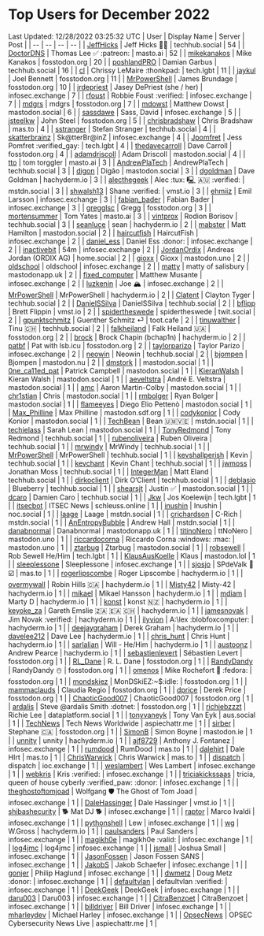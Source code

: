# Top Users for December 2022
Last Updated: 12/28/2022 03:25:32 UTC
| User | Display Name | Server | Post |
| -- | -- | -- | -- |
| [JeffHicks](https://techhub.social/@JeffHicks) | Jeff Hicks 🐶🎼 | techhub.social | 54 |
| [DoctorDNS](https://masto.ai/@DoctorDNS) | Thomas Lee ✅ :patreon: | masto.ai | 52 |
| [mikekanakos](https://fosstodon.org/@mikekanakos) | Mike Kanakos | fosstodon.org | 20 |
| [poshlandPRO](https://techhub.social/@poshlandPRO) | Damian Garbus | techhub.social | 16 |
| [cl](https://tech.lgbt/@cl) | Chrissy LeMaire :thonkpad: | tech.lgbt | 11 |
| [jaykul](https://fosstodon.org/@jaykul) | Joel Bennett | fosstodon.org | 11 |
| [MrPowerShell](https://fosstodon.org/@MrPowerShell) | James Brundage | fosstodon.org | 10 |
| [jrdepriest](https://infosec.exchange/@jrdepriest) | Jasey DePriest (she / her) | infosec.exchange | 7 |
| [rfoust](https://infosec.exchange/@rfoust) | Robbie Foust :verified: | infosec.exchange | 7 |
| [mdgrs](https://fosstodon.org/@mdgrs) | mdgrs | fosstodon.org | 7 |
| [mdowst](https://mastodon.social/@mdowst) | Matthew Dowst | mastodon.social | 6 |
| [sassdawe](https://infosec.exchange/@sassdawe) | Sass, David | infosec.exchange | 5 |
| [jsteelkw](https://fosstodon.org/@jsteelkw) | John Steel | fosstodon.org | 5 |
| [chrisbradshaw](https://mas.to/@chrisbradshaw) | Chris Bradshaw | mas.to | 4 |
| [sstranger](https://techhub.social/@sstranger) | Stefan Stranger | techhub.social | 4 |
| [skatterbrainz](https://infosec.exchange/@skatterbrainz) | Sk@tterBr@inZ | infosec.exchange | 4 |
| [Jpomfret](https://tech.lgbt/@Jpomfret) | Jess Pomfret :verified_gay: | tech.lgbt | 4 |
| [thedavecarroll](https://fosstodon.org/@thedavecarroll) | Dave Carroll | fosstodon.org | 4 |
| [adamdriscoll](https://mastodon.social/@adamdriscoll) | Adam Driscoll | mastodon.social | 4 |
| [tto](https://masto.ai/@tto) | tom torggler | masto.ai | 3 |
| [AndrewPlaTech](https://techhub.social/@AndrewPlaTech) | AndrewPlaTech | techhub.social | 3 |
| [digon](https://mastodon.social/@digon) | Digão | mastodon.social | 3 |
| [dgoldman](https://hachyderm.io/@dgoldman) | Dave Goldman | hachyderm.io | 3 |
| [alecthegeek](https://mstdn.social/@alecthegeek) | Alec :tux: 🖳 🇦🇺 :verified: | mstdn.social | 3 |
| [shwalsh13](https://vmst.io/@shwalsh13) | Shane :verified: | vmst.io | 3 |
| [ehmiiz](https://infosec.exchange/@ehmiiz) | Emil Larsson | infosec.exchange | 3 |
| [fabian_bader](https://infosec.exchange/@fabian_bader) | Fabian Bader | infosec.exchange | 3 |
| [gregglsc](https://fosstodon.org/@gregglsc) | Gregg | fosstodon.org | 3 |
| [mortensummer](https://masto.ai/@mortensummer) | Tom Yates | masto.ai | 3 |
| [vintprox](https://techhub.social/@vintprox) | Rodion Borisov | techhub.social | 3 |
| [seanluce](https://hachyderm.io/@seanluce) | sean | hachyderm.io | 2 |
| [mabster](https://mastodon.social/@mabster) | Matt Hamilton | mastodon.social | 2 |
| [haircutfish](https://infosec.exchange/@haircutfish) | HaircutFish | infosec.exchange | 2 |
| [daniel_ess](https://infosec.exchange/@daniel_ess) | Daniel Ess :donor: | infosec.exchange | 2 |
| [inactivebit](https://infosec.exchange/@inactivebit) | 54m | infosec.exchange | 2 |
| [JordanOrdix](https://home.social/@JordanOrdix) | Andreas Jordan (ORDIX AG) | home.social | 2 |
| [gioxx](https://mastodon.uno/@gioxx) | Gioxx | mastodon.uno | 2 |
| [oldschool](https://infosec.exchange/@oldschool) | oldschool | infosec.exchange | 2 |
| [matty](https://mastodonapp.uk/@matty) | matty of salisbury | mastodonapp.uk | 2 |
| [fixed_computer](https://infosec.exchange/@fixed_computer) | Matthew Musante | infosec.exchange | 2 |
| [luzkenin](https://infosec.exchange/@luzkenin) | Joe 🏔️ | infosec.exchange | 2 |
| [MrPowerShell](https://hachyderm.io/@MrPowerShell) | MrPowerShell | hachyderm.io | 2 |
| [Clatent](https://techhub.social/@Clatent) | Clayton Tyger | techhub.social | 2 |
| [DanielSSilva](https://techhub.social/@DanielSSilva) | DanielSSilva | techhub.social | 2 |
| [bflipp](https://vmst.io/@bflipp) | Brett Flippin | vmst.io | 2 |
| [spidertheswede](https://twit.social/@spidertheswede) | spidertheswede | twit.social | 2 |
| [gpunktschmitz](https://toot.cafe/@gpunktschmitz) | Guenther Schmitz ⏎ | toot.cafe | 2 |
| [tinuwalther](https://techhub.social/@tinuwalther) | Tinu 🇨🇭 | techhub.social | 2 |
| [falkheiland](https://fosstodon.org/@falkheiland) | Falk Heiland 🇺🇦 | fosstodon.org | 2 |
| [brock](https://hachyderm.io/@brock) | Brock Chapin (bchap1n) | hachyderm.io | 2 |
| [patbf](https://fosstodon.org/@patbf) | Pat with lsb.icu | fosstodon.org | 2 |
| [taylorparizo](https://infosec.exchange/@taylorparizo) | Taylor Parizo | infosec.exchange | 2 |
| [neowin](https://techhub.social/@neowin) | Neowin | techhub.social | 2 |
| [bjompen](https://mastodon.nu/@bjompen) | Bjompen | mastodon.nu | 2 |
| [dmstork](https://mastodon.social/@dmstork) |  | mastodon.social | 1 |
| [0ne_ca11ed_pat](https://mastodon.social/@0ne_ca11ed_pat) | Patrick Campbell | mastodon.social | 1 |
| [KieranWalsh](https://mastodon.social/@KieranWalsh) | Kieran Walsh | mastodon.social | 1 |
| [aeveltstra](https://mastodon.social/@aeveltstra) | André E. Veltstra | mastodon.social | 1 |
| [amc](https://mastodon.social/@amc) | Aaron Martin-Colby | mastodon.social | 1 |
| [chr1stian](https://mastodon.social/@chr1stian) | Chris | mastodon.social | 1 |
| [rmbolger](https://mastodon.social/@rmbolger) | Ryan Bolger | mastodon.social | 1 |
| [flameeyes](https://mastodon.social/@flameeyes) | Diego Elio Pettenò | mastodon.social | 1 |
| [Max_Philline](https://mastodon.sdf.org/@Max_Philline) | Max Philline | mastodon.sdf.org | 1 |
| [codykonior](https://mastodon.social/@codykonior) | Cody Konior | mastodon.social | 1 |
| [TechBean](https://mstdn.social/@TechBean) | Bean 🇺🇲🇻🇪 | mstdn.social | 1 |
| [techielass](https://mastodon.social/@techielass) | Sarah Lean | mastodon.social | 1 |
| [TonyRedmond](https://techhub.social/@TonyRedmond) | Tony Redmond | techhub.social | 1 |
| [rubenoliveira](https://techhub.social/@rubenoliveira) | Ruben Oliveira | techhub.social | 1 |
| [mrwindy](https://techhub.social/@mrwindy) | MrWindy | techhub.social | 1 |
| [MrPowerShell](https://techhub.social/@MrPowerShell) | MrPowerShell | techhub.social | 1 |
| [kevshallperish](https://techhub.social/@kevshallperish) | Kevin | techhub.social | 1 |
| [kevchant](https://techhub.social/@kevchant) | Kevin Chant | techhub.social | 1 |
| [jwmoss](https://techhub.social/@jwmoss) | Jonathan Moss | techhub.social | 1 |
| [IntegerMan](https://techhub.social/@IntegerMan) | Matt Eland | techhub.social | 1 |
| [dirkoclient](https://techhub.social/@dirkoclient) | Dirk O‘Client | techhub.social | 1 |
| [deblasio](https://techhub.social/@deblasio) | Blueberry | techhub.social | 1 |
| [shearsjt](https://mastodon.social/@shearsjt) | Justin ✅ | mastodon.social | 1 |
| [dcaro](https://techhub.social/@dcaro) | Damien Caro | techhub.social | 1 |
| [Jkw](https://tech.lgbt/@Jkw) | Jos Koelewijn | tech.lgbt | 1 |
| [itsecbot](https://schleuss.online/@itsecbot) | ITSEC News | schleuss.online | 1 |
| [inushin](https://noc.social/@inushin) | Inushin | noc.social | 1 |
| [laage](https://mstdn.social/@laage) | Laage | mstdn.social | 1 |
| [crichardson](https://mstdn.social/@crichardson) | C-Rich | mstdn.social | 1 |
| [AnEntropyBubble](https://mstdn.social/@AnEntropyBubble) | Andrew Hall | mstdn.social | 1 |
| [danabnormal](https://mastodonapp.uk/@danabnormal) | Danabnormal | mastodonapp.uk | 1 |
| [titinoNero](https://mastodon.uno/@titinoNero) | ttNoNero | mastodon.uno | 1 |
| [riccardocorna](https://mastodon.uno/@riccardocorna) | Riccardo Corna :windows: :mac: | mastodon.uno | 1 |
| [ztarbug](https://mastodon.social/@ztarbug) | Ztarbug | mastodon.social | 1 |
| [robsewell](https://tech.lgbt/@robsewell) | Rob Sewell He/Him | tech.lgbt | 1 |
| [KlausAusKoelle](https://mastodon.lol/@KlausAusKoelle) | Klaus | mastodon.lol | 1 |
| [sleeplessone](https://infosec.exchange/@sleeplessone) | Sleeplessone | infosec.exchange | 1 |
| [sjosjo](https://mas.to/@sjosjo) | SPdeValk 🐘️ ☑️ | mas.to | 1 |
| [rogerlipscombe](https://hachyderm.io/@rogerlipscombe) | Roger Lipscombe | hachyderm.io | 1 |
| [overmywall](https://hachyderm.io/@overmywall) | Robin Hills 🇨🇦 | hachyderm.io | 1 |
| [Misty42](https://hachyderm.io/@Misty42) | Misty-42 | hachyderm.io | 1 |
| [mikael](https://hachyderm.io/@mikael) | Mikael Hansson | hachyderm.io | 1 |
| [mdiam](https://hachyderm.io/@mdiam) | Marty D | hachyderm.io | 1 |
| [konst](https://hachyderm.io/@konst) | konst 🇳🇿 | hachyderm.io | 1 |
| [keyoke_za](https://hachyderm.io/@keyoke_za) | Gareth Emslie 🇿🇦 🇪🇦 🇨🇭 | hachyderm.io | 1 |
| [jamesnovak](https://hachyderm.io/@jamesnovak) | Jim Novak :verified: | hachyderm.io | 1 |
| [ilyvion](https://hachyderm.io/@ilyvion) | A:\lex :blobfoxcomputer: | hachyderm.io | 1 |
| [deejaygraham](https://hachyderm.io/@deejaygraham) | Derek Graham | hachyderm.io | 1 |
| [davelee212](https://hachyderm.io/@davelee212) | Dave Lee | hachyderm.io | 1 |
| [chris_hunt](https://hachyderm.io/@chris_hunt) | Chris Hunt | hachyderm.io | 1 |
| [sarlalian](https://hachyderm.io/@sarlalian) | Will - He/Him | hachyderm.io | 1 |
| [austoonz](https://hachyderm.io/@austoonz) | Andrew Pearce | hachyderm.io | 1 |
| [sebastienlevert](https://fosstodon.org/@sebastienlevert) | Sébastien Levert | fosstodon.org | 1 |
| [RL_Dane](https://fosstodon.org/@RL_Dane) | R. L. Dane | fosstodon.org | 1 |
| [RandyDandy](https://fosstodon.org/@RandyDandy) | RandyDandy ☃️ | fosstodon.org | 1 |
| [omenos](https://fosstodon.org/@omenos) | Mike Rochefort 🐧 :fedora: | fosstodon.org | 1 |
| [mondskiez](https://fosstodon.org/@mondskiez) | MonDSkiEZ:~$:idle: | fosstodon.org | 1 |
| [mammaclauds](https://fosstodon.org/@mammaclauds) | Claudia Regio | fosstodon.org | 1 |
| [dprice](https://fosstodon.org/@dprice) | Derek Price | fosstodon.org | 1 |
| [ChaoticGood007](https://fosstodon.org/@ChaoticGood007) | ChaoticGood007 | fosstodon.org | 1 |
| [ardalis](https://fosstodon.org/@ardalis) | Steve @ardalis Smith :dotnet: | fosstodon.org | 1 |
| [richiebzzzt](https://dataplatform.social/@richiebzzzt) | Richie Lee | dataplatform.social | 1 |
| [tonyvaneyk](https://aus.social/@tonyvaneyk) | Tony Van Eyk | aus.social | 1 |
| [TechNews](https://aspiechattr.me/@TechNews) | Tech News Worldwide | aspiechattr.me | 1 |
| [sirber](https://fosstodon.org/@sirber) | Stephane 🇨🇦 | fosstodon.org | 1 |
| [SimonB](https://mastodon.ie/@SimonB) | Simon Boyne | mastodon.ie | 1 |
| [unnity](https://hachyderm.io/@unnity) | unnity | hachyderm.io | 1 |
| [ajf8729](https://infosec.exchange/@ajf8729) | Anthony J. Fontanez | infosec.exchange | 1 |
| [rumdood](https://mas.to/@rumdood) | RumDood | mas.to | 1 |
| [dalehirt](https://mas.to/@dalehirt) | Dale HIrt | mas.to | 1 |
| [ChrisWarwick](https://mas.to/@ChrisWarwick) | Chris Warwick | mas.to | 1 |
| [dispatch](https://ioc.exchange/@dispatch) | dispatch | ioc.exchange | 1 |
| [weslambert](https://infosec.exchange/@weslambert) | Wes Lambert | infosec.exchange | 1 |
| [webkris](https://infosec.exchange/@webkris) | Kris :verified: | infosec.exchange | 1 |
| [triciakickssaas](https://infosec.exchange/@triciakickssaas) | tricia, queen of house cyberly :verified_paw: :donor: | infosec.exchange | 1 |
| [theghostoftomjoad](https://infosec.exchange/@theghostoftomjoad) | Wolfgang 🛡️  The Ghost of Tom Joad | infosec.exchange | 1 |
| [DaleHassinger](https://vmst.io/@DaleHassinger) | Dale Hassinger | vmst.io | 1 |
| [shibashecurity](https://infosec.exchange/@shibashecurity) | 🐕 Mat DJ 🐕 | infosec.exchange | 1 |
| [raptor](https://infosec.exchange/@raptor) | Marco Ivaldi | infosec.exchange | 1 |
| [pythonshell](https://infosec.exchange/@pythonshell) | Lew | infosec.exchange | 1 |
| [wg](https://hachyderm.io/@wg) | W.Gross | hachyderm.io | 1 |
| [paulsanders](https://infosec.exchange/@paulsanders) | Paul Sanders | infosec.exchange | 1 |
| [magikh0e](https://infosec.exchange/@magikh0e) | magikh0e  :valid: | infosec.exchange | 1 |
| [log4jmc](https://infosec.exchange/@log4jmc) | log4jmc | infosec.exchange | 1 |
| [jsmall](https://infosec.exchange/@jsmall) | Joshua Small | infosec.exchange | 1 |
| [JasonFossen](https://infosec.exchange/@JasonFossen) | Jason Fossen SANS | infosec.exchange | 1 |
| [JakobS](https://infosec.exchange/@JakobS) | Jakob Schaefer | infosec.exchange | 1 |
| [gonjer](https://infosec.exchange/@gonjer) | Philip Haglund | infosec.exchange | 1 |
| [dwmetz](https://infosec.exchange/@dwmetz) | Doug Metz :donor: | infosec.exchange | 1 |
| [defaultvlan](https://infosec.exchange/@defaultvlan) | defaultvlan :verified: | infosec.exchange | 1 |
| [DeekGeek](https://infosec.exchange/@DeekGeek) | DeekGeek | infosec.exchange | 1 |
| [daru003](https://infosec.exchange/@daru003) | Daru003 | infosec.exchange | 1 |
| [CitraBenzoet](https://infosec.exchange/@CitraBenzoet) | CitraBenzoet | infosec.exchange | 1 |
| [billdriver](https://infosec.exchange/@billdriver) | Bill Driver | infosec.exchange | 1 |
| [mharleydev](https://infosec.exchange/@mharleydev) | Michael Harley | infosec.exchange | 1 |
| [OpsecNews](https://aspiechattr.me/@OpsecNews) | OPSEC Cybersecurity News Live | aspiechattr.me | 1 |
